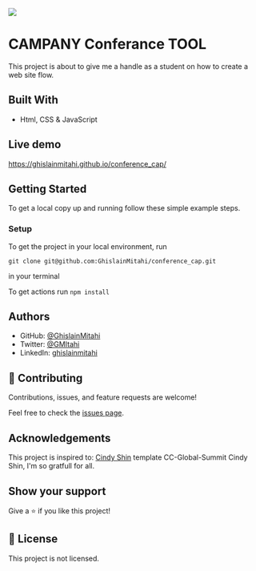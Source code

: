 ![](https://img.shields.io/badge/Microverse-blueviolet)

# CAMPANY Conferance TOOL

This project is about to give me a handle as a student on how to create a web site flow.

## Built With

- Html, CSS & JavaScript

## Live demo

https://ghislainmitahi.github.io/conference_cap/

## Getting Started

To get a local copy up and running follow these simple example steps.

### Setup

 To get the project in your local environment, run 

 ```
 git clone git@github.com:GhislainMitahi/conference_cap.git
 
 ```
  in your terminal

  To get actions run ```npm install```



## Authors

- GitHub: [@GhislainMitahi](https://github.com/GhislainMitahi)
- Twitter: [@GMItahi](https://https://twitter.com/GMitahi)
- LinkedIn: [ghislainmitahi](https://linkedin.com/in/ghislain-mitahi/)


## 🤝 Contributing


Contributions, issues, and feature requests are welcome!

Feel free to check the [issues page](../../issues/).

## Acknowledgements

This project is inspired to: [ Cindy Shin](https://www.behance.net/gallery/29845175/CC-Global-Summit-2015) template CC-Global-Summit   Cindy Shin, I'm so gratfull for all.

## Show your support

Give a ⭐️ if you like this project!

## 📝 License

This project is not licensed.



